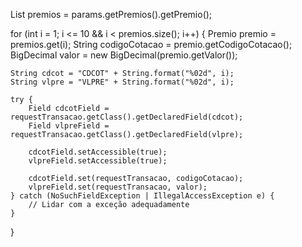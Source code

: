 List<Premio> premios = params.getPremios().getPremio();

for (int i = 1; i <= 10 && i < premios.size(); i++) {
    Premio premio = premios.get(i);
    String codigoCotacao = premio.getCodigoCotacao();
    BigDecimal valor = new BigDecimal(premio.getValor());

    String cdcot = "CDCOT" + String.format("%02d", i);
    String vlpre = "VLPRE" + String.format("%02d", i);

    try {
        Field cdcotField = requestTransacao.getClass().getDeclaredField(cdcot);
        Field vlpreField = requestTransacao.getClass().getDeclaredField(vlpre);

        cdcotField.setAccessible(true);
        vlpreField.setAccessible(true);

        cdcotField.set(requestTransacao, codigoCotacao);
        vlpreField.set(requestTransacao, valor);
    } catch (NoSuchFieldException | IllegalAccessException e) {
        // Lidar com a exceção adequadamente
    }
}
